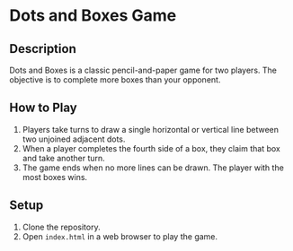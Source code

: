 # Dots and Boxes Game

## Description
Dots and Boxes is a classic pencil-and-paper game for two players. The objective is to complete more boxes than your opponent.

## How to Play
1. Players take turns to draw a single horizontal or vertical line between two unjoined adjacent dots.
2. When a player completes the fourth side of a box, they claim that box and take another turn.
3. The game ends when no more lines can be drawn. The player with the most boxes wins.

## Setup
1. Clone the repository.
2. Open `index.html` in a web browser to play the game.